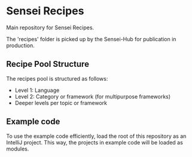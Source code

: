 # Sensei Recipes
Main repository for Sensei Recipes.

The 'recipes' folder is picked up by the Sensei-Hub for publication in production.

## Recipe Pool Structure
The recipes pool is structured as follows:
- Level 1: Language
- Level 2: Category or framework (for multipurpose frameworks)
- Deeper levels per topic or framework

## Example code
To use the example code efficiently, load the root of this repository as an IntelliJ project. This way, the projects in example code will be loaded as modules.